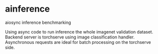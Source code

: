 # ainference
aiosync inference benchmarking


Using async code to run inference the whole imagenet validation dataset. Backend server is torchserve using image classification handler.
Asynchronous requests are ideal for batch processing on the torchserve side.
